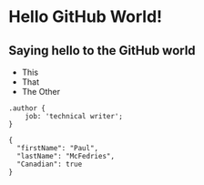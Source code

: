 # Hello GitHub World!
## Saying hello to the GitHub world

- This
- That
- The Other

```
.author {
    job: 'technical writer';
}
```
```
{
  "firstName": "Paul",
  "lastName": "McFedries",
  "Canadian": true
}
```
